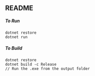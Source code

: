 ## README

##### To Run
```
dotnet restore
dotnet run
```
##### To Build
```
dotnet restore
dotnet build -c Release
// Run the .exe from the output folder
```

